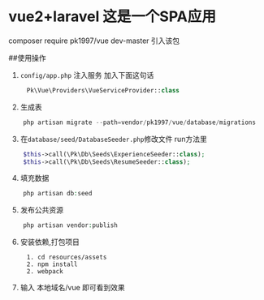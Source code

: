 # vue2+laravel 这是一个SPA应用 


composer require pk1997/vue dev-master 引入该包

##使用操作

1. `config/app.php` 注入服务 加入下面这句话
```php
     Pk\Vue\Providers\VueServiceProvider::class
```

 
2. 生成表
```php
    php artisan migrate --path=vendor/pk1997/vue/database/migrations
```

3. 在`database/seed/DatabaseSeeder.php`修改文件 run方法里 
```php
    $this->call(\Pk\Db\Seeds\ExperienceSeeder::class);
    $this->call(\Pk\Db\Seeds\ResumeSeeder::class);
```
 
4. 填充数据
```php
    php artisan db:seed
```
 
5. 发布公共资源
```php
    php artisan vendor:publish
```

 
6. 安装依赖,打包项目
```npm
     1. cd resources/assets
     2. npm install 
     2. webpack
```
  
7. 输入 本地域名/vue 即可看到效果

